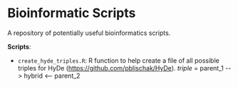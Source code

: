 # Bioinformatic Scripts
A repository of potentially useful bioinformatics scripts.

**Scripts**:

- `create_hyde_triples.R`: R function to help create a file of all possible triples for HyDe (https://github.com/pblischak/HyDe). *triple* = parent_1 --> hybrid <-- parent_2
